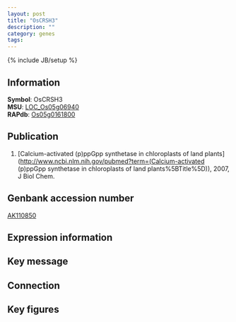 ```yaml
---
layout: post
title: "OsCRSH3"
description: ""
category: genes
tags: 
---
```

{% include JB/setup %}

## Information
__Symbol__: OsCRSH3  
__MSU__: [LOC_Os05g06940](http://rice.plantbiology.msu.edu/cgi-bin/ORF_infopage.cgi?orf=LOC_Os05g06940)  
__RAPdb__: [Os05g0161800](http://rapdb.dna.affrc.go.jp/viewer/gbrowse_details/irgsp1?name=Os05g0161800)  

## Publication
1. [Calcium-activated (p)ppGpp synthetase in chloroplasts of land plants](http://www.ncbi.nlm.nih.gov/pubmed?term=(Calcium-activated (p)ppGpp synthetase in chloroplasts of land plants%5BTitle%5D)), 2007, J Biol Chem.

## Genbank accession number
[AK110850](http://www.ncbi.nlm.nih.gov/nuccore/AK110850)

## Expression information

## Key message

## Connection

## Key figures


